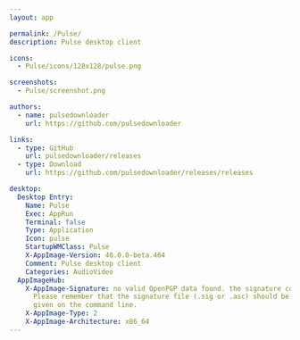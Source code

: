 ```yaml
---
layout: app

permalink: /Pulse/
description: Pulse desktop client

icons:
  - Pulse/icons/128x128/pulse.png

screenshots:
  - Pulse/screenshot.png

authors:
  - name: pulsedownloader
    url: https://github.com/pulsedownloader

links:
  - type: GitHub
    url: pulsedownloader/releases
  - type: Download
    url: https://github.com/pulsedownloader/releases/releases

desktop:
  Desktop Entry:
    Name: Pulse
    Exec: AppRun
    Terminal: false
    Type: Application
    Icon: pulse
    StartupWMClass: Pulse
    X-AppImage-Version: 40.0.0-beta.464
    Comment: Pulse desktop client
    Categories: AudioVideo
  AppImageHub:
    X-AppImage-Signature: no valid OpenPGP data found. the signature could not be verified.
      Please remember that the signature file (.sig or .asc) should be the first file
      given on the command line.
    X-AppImage-Type: 2
    X-AppImage-Architecture: x86_64
---
```

